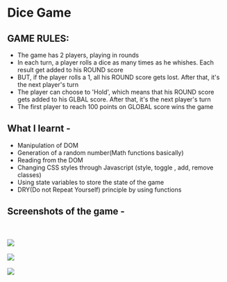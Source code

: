 # Dice Game

## GAME RULES:

- The game has 2 players, playing in rounds
- In each turn, a player rolls a dice as many times as he whishes. Each result get added to his ROUND score
- BUT, if the player rolls a 1, all his ROUND score gets lost. After that, it's the next player's turn
- The player can choose to 'Hold', which means that his ROUND score gets added to his GLBAL score. After that, it's the next player's turn
- The first player to reach 100 points on GLOBAL score wins the game

## What I learnt -

- Manipulation of DOM
- Generation of a random number(Math functions basically)
- Reading from the DOM
- Changing CSS styles through Javascript (style, toggle , add, remove classes)
- Using state variables to store the state of the game
- DRY(Do not Repeat Yourself) principle by using functions

## Screenshots of the game -
<br><br>
<img src="ss/1.PNG" ></img>
<br><br>
<img src="ss/2.PNG" ></img>
<br><br>
<img src="ss/3.PNG" ></img>

